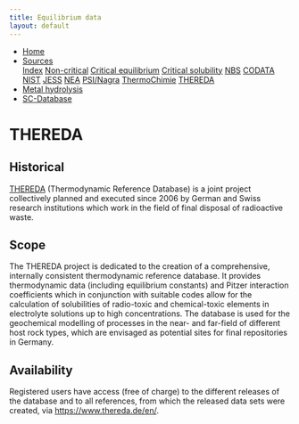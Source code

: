 ```yaml
---
title: Equilibrium data
layout: default
---
```

<ul>
  <li><a href="/">Home</a></li>
  <li class="dropdown">
    <a href="javascript:void(0)" class="dropbtn">Sources</a>
    <div class="dropdown-content">
      <a href="sources.html">Index</a>
      <a href="noncritical.html">Non-critical</a>
      <a href="critical-equilibrium.html">Critical equilibrium</a>
      <a href="critical-solubility.html">Critical solubility</a>
      <a href="NBS.html">NBS</a>
      <a href="CODATA.html">CODATA</a>
      <a href="NIST.html">NIST</a>
      <a href="JESS.html">JESS</a>
      <a href="NEA.html">NEA</a>
      <a href="PSI.html">PSI/Nagra</a>
      <a href="thermochimie.html">ThermoChimie</a>
      <a class="active" href="THEREDA.html">THEREDA</a>
    </div>
  </li>
  <li><a href="/cost-nectar.html">Metal hydrolysis</a></li>
  <li><a href="/sc-database.html">SC-Database</a></li>
</ul>


# THEREDA

## Historical

<a  href="https://www.thereda.de/en/" target="_blank" rel="noopener">THEREDA</a> (Thermodynamic Reference Database) is a joint project collectively planned and executed since 2006 by German and Swiss research institutions which work in the field of final disposal of radioactive waste.

## Scope

The THEREDA project is dedicated to the creation of a comprehensive, internally consistent thermodynamic reference database. It provides thermodynamic data (including equilibrium constants) and Pitzer interaction coefficients which in conjunction with suitable codes allow for the calculation of solubilities of radio-toxic and chemical-toxic elements in electrolyte solutions up to high concentrations. The database is used for the geochemical modelling of processes in the near- and far-field of different host rock types, which are envisaged as potential sites for final repositories in Germany.

## Availability

Registered users have access (free of charge) to the different releases of the database and to all references, from which the released data sets were created, via <a  href="https://www.thereda.de/en/" target="_blank" rel="noopener">https://www.thereda.de/en/</a>.
